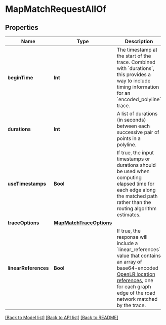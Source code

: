 # MapMatchRequestAllOf

## Properties
Name | Type | Description | Notes
------------ | ------------- | ------------- | -------------
**beginTime** | **Int** | The timestamp at the start of the trace. Combined with &#x60;durations&#x60;, this provides a way to include timing information for an &#x60;encoded_polyline&#x60; trace. | [optional] 
**durations** | **Int** | A list of durations (in seconds) between each successive pair of points in a polyline. | [optional] 
**useTimestamps** | **Bool** | If true, the input timestamps or durations should be used when computing elapsed time for each edge along the matched path rather than the routing algorithm estimates. | [optional] [default to false]
**traceOptions** | [**MapMatchTraceOptions**](MapMatchTraceOptions.md) |  | [optional] 
**linearReferences** | **Bool** | If true, the response will include a &#x60;linear_references&#x60; value that contains an array of base64-encoded [OpenLR location references](https://www.openlr-association.com/fileadmin/user_upload/openlr-whitepaper_v1.5.pdf), one for each graph edge of the road network matched by the trace. | [optional] [default to false]

[[Back to Model list]](../README.md#documentation-for-models) [[Back to API list]](../README.md#documentation-for-api-endpoints) [[Back to README]](../README.md)


